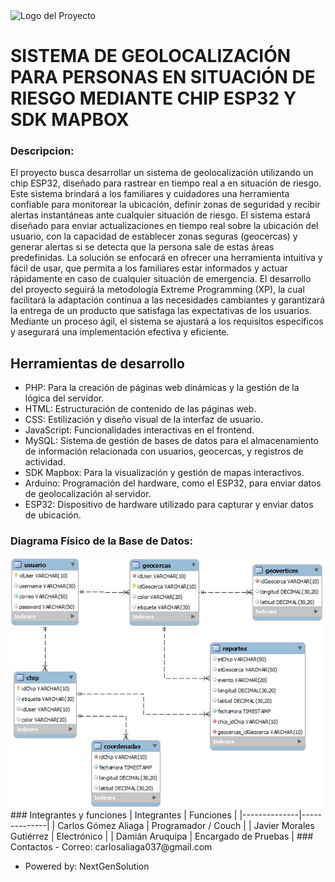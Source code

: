 <!-- AzusSafeGeolocation -->
<img src="Resources/imgs/ASGTLogo.png" alt="Logo del Proyecto" height="150" width="auto">

# SISTEMA DE GEOLOCALIZACIÓN PARA PERSONAS EN SITUACIÓN DE RIESGO MEDIANTE CHIP ESP32 Y SDK MAPBOX
### Descripcion:
El proyecto busca desarrollar un sistema de geolocalización utilizando un chip ESP32, diseñado para rastrear en tiempo real a en situación de riesgo. Este sistema brindará a los familiares y cuidadores una herramienta confiable para monitorear la ubicación, definir zonas de seguridad y recibir alertas instantáneas ante cualquier situación de riesgo. 
El sistema estará diseñado para enviar actualizaciones en tiempo real sobre la ubicación del usuario, con la capacidad de establecer zonas seguras (geocercas) y generar alertas si se detecta que la persona sale de estas áreas predefinidas. La solución se enfocará en ofrecer una herramienta intuitiva y fácil de usar, que permita a los familiares estar informados y actuar rápidamente en caso de cualquier situación de emergencia. 
El desarrollo del proyecto seguirá la metodología Extreme Programming (XP), la cual facilitará la adaptación continua a las necesidades cambiantes y garantizará la entrega de un producto que satisfaga las expectativas de los usuarios. Mediante un proceso ágil, el sistema se ajustará a los requisitos específicos y asegurará una implementación efectiva y eficiente. 
## Herramientas de desarrollo
- PHP: Para la creación de páginas web dinámicas y la gestión de la lógica del servidor.
- HTML: Estructuración de contenido de las páginas web.
- CSS: Estilización y diseño visual de la interfaz de usuario.
- JavaScript: Funcionalidades interactivas en el frontend.
- MySQL: Sistema de gestión de bases de datos para el almacenamiento de información relacionada con usuarios, geocercas, y registros de actividad.
- SDK Mapbox: Para la visualización y gestión de mapas interactivos.
- Arduino: Programación del hardware, como el ESP32, para enviar datos de geolocalización al servidor.
- ESP32: Dispositivo de hardware utilizado para capturar y enviar datos de ubicación.
### Diagrama Físico de la Base de Datos:
<img src="Resources/imgs/DBDiagrama.jfif" alt="Diagrama Físico" height="400" width="auto">
### Integrantes y funciones
| Integrantes  | Funciones    |
|--------------|--------------|
| Carlos Gómez Aliaga | Programador / Couch    |
| Javier Morales Gutiérrez | Electrónico    |
| Damián Aruquipa | Encargado de Pruebas    |
### Contactos
- Correo: carlosaliaga037@gmail.com

- Powered by: NextGenSolution
